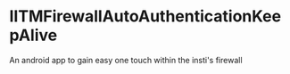 # IITMFirewallAutoAuthenticationKeepAlive
An android app to gain easy one touch within the insti's firewall

